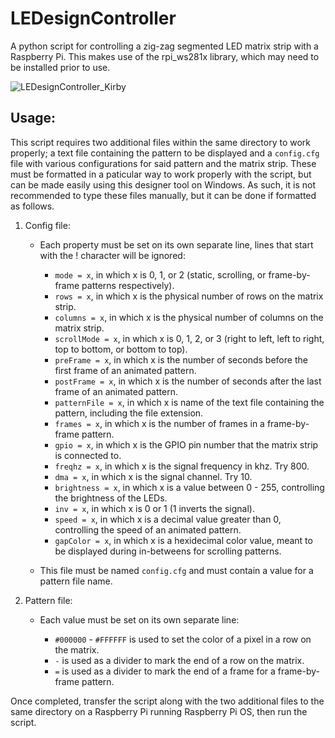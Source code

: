 # LEDesignController
A python script for controlling a zig-zag segmented LED matrix strip with a Raspberry Pi. This makes use of the rpi_ws281x library, which may need to be installed prior to use. 
 
 ![LEDesignController_Kirby](https://user-images.githubusercontent.com/26748231/193985309-b930d845-b889-4a88-9405-7ea9b89d9629.gif)

## Usage:
This script requires two additional files within the same directory to work properly; a text file containing the pattern to be displayed and a `config.cfg` file with various configurations for said pattern and the matrix strip. These must be formatted in a paticular way to work properly with the script, but can be made easily using this designer tool on Windows. As such, it is not recommended to type these files manually, but it can be done if formatted as follows.

1. Config file:
   - Each property must be set on its own separate line, lines that start with the ! character will be ignored:
     - `mode = x`, in which x is 0, 1, or 2 (static, scrolling, or frame-by-frame patterns respectively).
     - `rows = x`, in which x is the physical number of rows on the matrix strip.
     - `columns = x`, in which x is the physical number of columns on the matrix strip.
     - `scrollMode = x`, in which x is 0, 1, 2, or 3 (right to left, left to right, top to bottom, or bottom to top).
     - `preFrame = x`, in which x is the number of seconds before the first frame of an animated pattern.
     - `postFrame = x`, in which x is the number of seconds after the last frame of an animated pattern.
     - `patternFile = x`, in which x is name of the text file containing the pattern, including the file extension. 
     - `frames = x`, in which x is the number of frames in a frame-by-frame pattern.
     - `gpio = x`, in which x is the GPIO pin number that the matrix strip is connected to.
     - `freqhz = x`, in which x is the signal frequency in khz. Try 800.
     - `dma = x`, in which x is the signal channel. Try 10.
     - `brightness = x`, in which x is a value between 0 - 255, controlling the brightness of the LEDs.
     - `inv = x`, in which x is 0 or 1 (1 inverts the signal).
     - `speed = x`, in which x is a decimal value greater than 0, controlling the speed of an animated pattern.
     - `gapColor = x`, in which x is a hexidecimal color value, meant to be displayed during in-betweens for scrolling patterns.
     
   - This file must be named `config.cfg` and must contain a value for a pattern file name.
   
2. Pattern file:
   - Each value must be set on its own separate line:
   
     - `#000000` - `#FFFFFF` is used to set the color of a pixel in a row on the matrix.
     - `-` is used as a divider to mark the end of a row on the matrix.
     - `=` is used as a divider to mark the end of a frame for a frame-by-frame pattern.

Once completed, transfer the script along with the two additional files to the same directory on a Raspberry Pi running Raspberry Pi OS, then run the script. 
